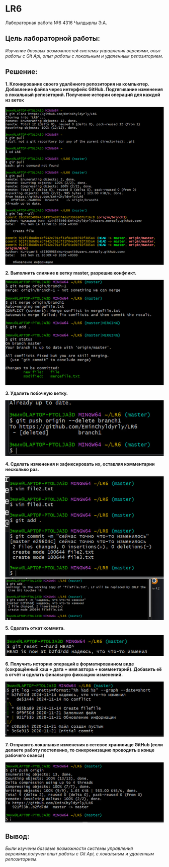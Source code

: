 # LR6
Лабораторная работа №6
4316 Чылдырлы Э.А.

## **Цель лабораторной работы:**
*Изучение базовых возможностей системы управления версиями, опыт работы с Git Api, опыт работы с локальным и удаленным репозиторием.*

## **Решение:**

**1. Клонирование своего удалённого репозитория на компьютер. Добавление файла через интерфейс GitHub. Подтягивание изменения в локальный репозиторий. Получение истории операций для каждой из веток**

![image1](https://github.com/EminChyldyrly/LR6/blob/master/%D1%84%D0%BE%D1%82%D0%BE/photo_2024-11-14_14-56-41.jpg?raw=true)

**2. Выполнить слияние в ветку master, разрешив конфликт.**

![image2](https://github.com/EminChyldyrly/LR6/blob/master/%D1%84%D0%BE%D1%82%D0%BE/photo_2024-11-14_14-56-43.jpg?raw=true)

**3. Удалить побочную ветку.**

![image3](https://github.com/EminChyldyrly/LR6/blob/master/%D1%84%D0%BE%D1%82%D0%BE/photo_2024-11-14_14-56-53.jpg?raw=true)

**4. Сделать изменения и зафиксировать их, оставляя комментарии несколько раз.**

![image4](https://github.com/EminChyldyrly/LR6/blob/master/%D1%84%D0%BE%D1%82%D0%BE/photo_2024-11-14_14-56-57.jpg?raw=true)
![image5](https://github.com/EminChyldyrly/LR6/blob/master/%D1%84%D0%BE%D1%82%D0%BE/photo_2024-11-14_14-56-55.jpg?raw=true)

**5. Сделать откат коммита.**

![image6](https://github.com/EminChyldyrly/LR6/blob/master/%D1%84%D0%BE%D1%82%D0%BE/photo_2024-11-14_14-56-59.jpg?raw=true)

**6. Получить историю операций в форматированном виде (сокращённый
хэш + дата + имя автора + комментарий). Добавить её в отчёт и сделать
финальную фиксацию изменений.**

![image7](https://github.com/EminChyldyrly/LR6/blob/master/%D1%84%D0%BE%D1%82%D0%BE/photo_2024-11-14_14-57-01.jpg?raw=true)

**7. Отправить локальные изменения в сетевое хранилище GitHub (если
делаете работу постепенно, то синхронизацию проводить в конце рабочего
сеанса)** 

![image8](https://github.com/EminChyldyrly/LR6/blob/master/%D1%84%D0%BE%D1%82%D0%BE/photo_2024-11-14_14-57-02.jpg?raw=true)

## **Вывод:**
*Были изучены базовые возможности системы управления версиями,получен опыт работы с Git Api, с локальным и удаленным репозиторием.*
